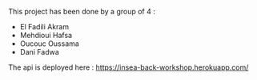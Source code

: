 This project has been done by a group of 4 :

 * El Fadili Akram
 *  Mehdioui Hafsa
 * Oucouc Oussama
 * Dani Fadwa

The api is deployed here : https://insea-back-workshop.herokuapp.com/

